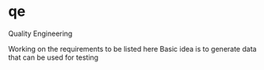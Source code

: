 # qe
Quality Engineering

Working on the requirements to be listed here
Basic idea is to generate data that can be used for testing
